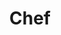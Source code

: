 ---
title: Chef
date: 
draft: false

# descripcion
description : Chef

materials: Plata 925

color: Plateado

dimensions: 2,5cm

code: 02-13-0112

type: "Dijes"

categories: []

price: $3.910,00

# Images
# first image will be shown in the product page
images:
  # - image: "images/path_to_image"
  # La ubicacion de las imagenes es imagenes/Dijes/Dijes.Microcubic/02-13-0112-chef
  - image: "./images/dijes/microcubic/02-13-0112-chef_a.JPG"
  - image: "./images/dijes/microcubic/02-13-0112-chef_b.JPG"
---